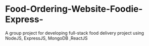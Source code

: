 # Food-Ordering-Website-Foodie-Express-
A group project for developing full-stack food delivery project using NodeJS, ExpressJS, MongoDB ,ReactJS

